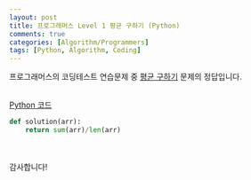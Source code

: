 ```yaml
---
layout: post
title: 프로그래머스 Level 1 평균 구하기 (Python)
comments: true
categories: [Algorithm/Programmers]
tags: [Python, Algorithm, Coding]
---
```


프로그래머스의 코딩테스트 연습문제 중 [평균 구하기](https://programmers.co.kr/learn/courses/30/lessons/12944?language=c) 문제의 정답입니다.
<br><br>

<u> Python 코드</u>
<br>

```python
def solution(arr):
    return sum(arr)/len(arr)
```

<br><br>
감사합니다!
